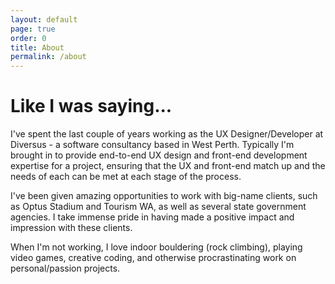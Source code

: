 ```yaml
---
layout: default
page: true
order: 0
title: About
permalink: /about
---
```

# Like I was saying...

I've spent the last couple of years working as the UX Designer/Developer at Diversus - a software consultancy based in West Perth. Typically I'm brought in to provide end-to-end UX design and front-end development expertise for a project, ensuring that the UX and front-end match up and the needs of each can be met at each stage of the process.

I've been given amazing opportunities to work with big-name clients, such as Optus Stadium and Tourism WA, as well as several state government agencies. I take immense pride in having made a positive impact and impression with these clients.

When I'm not working, I love indoor bouldering (rock climbing), playing video games, creative coding, and otherwise procrastinating work on personal/passion projects.